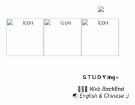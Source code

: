 <div align="center">
  <img src="https://capsule-render.vercel.app/api?type=soft&color=ffdae9&height=100&section=header&text=Nyung's%20GITHUB%20💕&fontSize=50&animation=fadeIn&fontColor=463c3e" />
<br>
<br>
<div style="display: flex; align-items: flex-start;"><img src="https://techstack-generator.vercel.app/ts-icon.svg" alt="icon" width="100" height="100" /><img src="https://techstack-generator.vercel.app/java-icon.svg" alt="icon" width="100" height="100" /><img src="https://techstack-generator.vercel.app/cpp-icon.svg" alt="icon" width="100" height="100" /></div>

<br>
<br>

<b>S T U D Y ing~</b>

👩🏻‍💻 <i>Web BackEnd</i> <br>
🌏 <i>English & Chinese :)</i>

</div>
